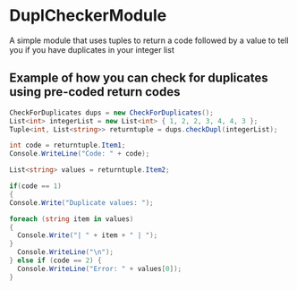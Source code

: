 # DuplCheckerModule
A simple module that uses tuples to return a code followed by a value to tell you if you have duplicates in your integer list

## Example of how you can check for duplicates using pre-coded return codes 

```cs
CheckForDuplicates dups = new CheckForDuplicates();
List<int> integerList = new List<int> { 1, 2, 2, 3, 4, 4, 3 };
Tuple<int, List<string>> returntuple = dups.checkDupl(integerList);

int code = returntuple.Item1;
Console.WriteLine("Code: " + code);

List<string> values = returntuple.Item2;

if(code == 1)
{
Console.Write("Duplicate values: ");

foreach (string item in values)
{
  Console.Write("| " + item + " | ");
}
  Console.WriteLine("\n");
} else if (code == 2) {
  Console.WriteLine("Error: " + values[0]);
}
```
